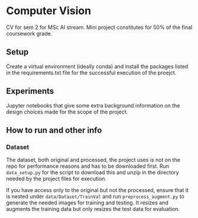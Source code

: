 # Computer Vision
CV for sem 2 for MSc AI stream. Mini project constitutes for 50% of the final coursework grade.

## Setup
Create a virtual environment (ideally conda) and install the packages listed in the requirements.txt file for the successful execution of the proejct.

## Experiments
Jupyter notebooks that give some extra background information on the design choices made for the scope of the project.

## How to run and other info
### Dataset
The dataset, both original and processed, the project uses is not on the repo for performance reasons and has to be downloaded first. Run `data_setup.py` for the script to download this and unzip in the directory needed by the project files for execution.

If you have access only to the original but not the processed, ensure that it is nested under `data/Dataset/TrainVal` and run `preprocess_augment.py` to generate the needed images for training and testing. It resizes and augments the training data but only resizes the test data for evaluation.